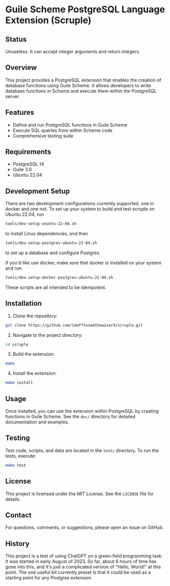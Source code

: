 # Guile Scheme PostgreSQL Language Extension (Scruple)

## Status

Unuseless. It can accept integer arguments and return integers.

## Overview

This project provides a PostgreSQL extension that enables the creation
of database functions using Guile Scheme. It allows developers to
write database functions in Scheme and execute them within the
PostgreSQL server.

## Features

- Define and run PostgreSQL functions in Guile Scheme
- Execute SQL queries from within Scheme code
- Comprehensive testing suite

## Requirements

- PostgreSQL 14
- Guile 3.0
- Ubuntu 22.04

## Development Setup

There are two development configurations currently supported, one in
docker and one not.  To set up your system to build and test scruple
on Ubuntu 22.04, run

``` bash
tools/dev-setup-ununtu-22-04.sh
```

to install Linux dependencies, and then

``` bash
tools/dev-setup-postgres-ubuntu-22-04.sh
```

to set up a database and configure Postgres.

If you'd like use docker, make sure that docker is installed on your
system and run

``` bash
tools/dev-setup-docker-postgres-ubuntu-22-04.sh
```

These scripts are all intended to be idempotent.

## Installation

1. Clone the repository:
```bash
git clone https://github.com/imofftoseethewizard/scruple.git
```

2. Navigate to the project directory:
```bash
cd scruple
```

3. Build the extension:
```bash
make
```

4. Install the extension:
```bash
make install
```

## Usage

Once installed, you can use the extension within PostgreSQL by
creating functions in Guile Scheme. See the `doc/` directory for
detailed documentation and examples.

## Testing

Test code, scripts, and data are located in the `test/` directory. To
run the tests, execute:

```bash
make test
```

## License

This project is licensed under the MIT License. See the `LICENSE` file for details.

## Contact

For questions, comments, or suggestions, please open an issue on GitHub.

## History

This project is a test of using ChatGPT on a green-field programming
task. It was started in early August of 2023.  So far, about 6 hours
of time has gone into this, and it's just a complicated version of
"Hello, World!" at this point.  The one useful bit currently preset is
that it could be used as a starting point for any Postgres extension.
